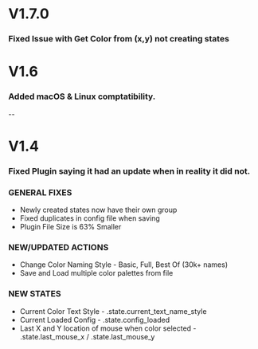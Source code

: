 # V1.7.0
### Fixed Issue with Get Color from (x,y) not creating states


# V1.6
### Added macOS & Linux comptatibility. 

--

# V1.4 
### Fixed Plugin saying it had an update when in reality it did not.

### GENERAL FIXES
- Newly created states now have their own group
- Fixed duplicates in config file when saving
- Plugin File Size is 63% Smaller

### NEW/UPDATED ACTIONS
- Change Color Naming Style - Basic, Full, Best Of (30k+ names)
- Save and Load multiple color palettes from file

### NEW STATES
- Current Color Text Style - .state.current_text_name_style
- Current Loaded Config  - .state.config_loaded
- Last X and Y location of mouse when color selected  -  .state.last_mouse_x / .state.last_mouse_y


